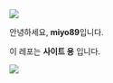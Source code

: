 <img src="https://capsule-render.vercel.app/api?type=shark&color=auto&height=300&section=header&text=miyo89%20&fontSize=90" />
<br>
<p>안녕하세요, <b>miyo89</b>입니다.</p>
<p>이 레포는 <b>사이트 용</b> 입니다.</p>

<img src="https://capsule-render.vercel.app/api?type=waving&color=auto&height=300&section=footer&text=%20&fontSize=90" />
